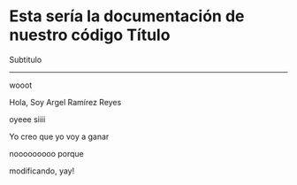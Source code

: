 Esta sería la documentación de nuestro código
Título
============================

Subtitulo
___________________________

wooot

Hola, Soy Argel Ramírez Reyes

oyeee siiii


Yo creo que yo voy a ganar

nooooooooo porque 


modificando, yay!
